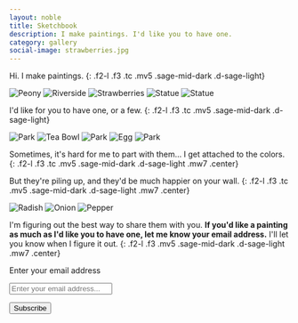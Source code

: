 ```yaml
---
layout: noble
title: Sketchbook
description: I make paintings. I'd like you to have one.
category: gallery
social-image: strawberries.jpg
---
```


Hi. I make paintings.
{: .f2-l .f3 .tc .mv5 .sage-mid-dark .d-sage-light}

<div class="tc">
  <img src="/img/flower-in-water.jpg" alt="Peony" class="ba b--white bw4 h5-l w-auto mr3 mb3 mt0" />
  <img src="/img/riverside.jpg" alt="Riverside" class="ba b--white bw4 h5-l w-auto mr3 mb3 mt0" />
  <img src="/img/strawberries.jpg" alt="Strawberries" class="ba b--white bw4 h5-l w-auto mr3 mb3 mt0" />
  <img src="/img/apples.jpg" alt="Statue" class="ba b--white bw4 h5-l w-auto mr3 mb3 mt0" />
  <img src="/img/statue-final.jpg" alt="Statue" class="ba b--white bw4 h5-l w-auto mr3 mb3 mt0" />
</div>

I'd like for you to have one, or a few.
{: .f2-l .f3 .tc .mv5 .sage-mid-dark .d-sage-light}

<div class="tc">
  <img src="/img/park-2.jpg" alt="Park" class="ba b--white bw4 h5-l w-auto mr3 mb3 mt0" />
  <img src="/img/tea-bowl-2.jpg" alt="Tea Bowl" class="ba b--white bw4 h5-l w-auto mr3 mb3 mt0" />
  <img src="/img/park-3.jpg" alt="Park" class="ba b--white bw4 h5-l w-auto mr3 mb3 mt0" />
  <img src="/img/egg.jpg" alt="Egg" class="ba b--white bw4 h5-l w-auto mr3 mb3 mt0" />
  <img src="/img/park-4.jpg" alt="Park" class="ba b--white bw4 h5-l w-auto mr3 mb3 mt0" />
</div>

Sometimes, it's hard for me to part with them... I get attached to the colors.
{: .f2-l .f3 .tc .mv5 .sage-mid-dark .d-sage-light .mw7 .center}

But they're piling up, and they'd be much happier on your wall.
{: .f2-l .f3 .tc .mv5 .sage-mid-dark .d-sage-light .mw7 .center}

<div class="tc">
  <img src="/img/radish.jpg" alt="Radish" class="ba b--white bw4 h5-l w-auto mr3 mb3 mt0" />
  <img src="/img/onion.jpg" alt="Onion" class="ba b--white bw4 h5-l w-auto mr3 mb3 mt0" />
  <img src="/img/pepper.jpg" alt="Pepper" class="ba b--white bw4 h5-l w-auto mr3 mb3 mt0" />
</div>

I'm figuring out the best way to share them with you. **If you'd like a painting as much as I'd like you to have one, let me know your email address.** I'll let you know when I figure it out.
{: .f2-l .f3 .mv5 .sage-mid-dark .d-sage-light .mw7 .center}

<form class="mv5 mw7 center" action="https://tinyletter.com/kev_mcg" method="post" target="popupwindow" onsubmit="window.open('https://tinyletter.com/kev_mcg', 'popupwindow', 'scrollbars=yes,width=800,height=600');return true"><p><label class="sr-only" for="tlemail">Enter your email address</label></p><p><input type="text" class="w-100 plantin bn pa3 f3-l f4" placeholder="Enter your email address..."  name="email" id="tlemail" /></p><input type="hidden" value="1" name="embed"/><input class="br-pill ph4 pt2 pb1 pointer dim bg-sage bn f3-l f4 b sage-light" type="submit" value="Subscribe" /></form>
